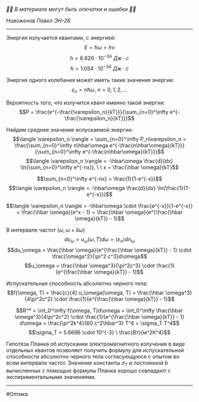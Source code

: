 *🚨🚨 В материале могут быть опечатки и ошибки 🚨🚨*

*Новоженов Павел*
*ЭН-26*

---

Энергия излучается квантами, с энергией:
$$E = \hbar \omega = h\nu$$
$$h = 6.626 \cdot 10^{-34} \ Дж\cdot с$$
$$\hbar = 1.054 \cdot 10^{-34} \ Дж\cdot с$$

Энергия одного колебания может иметь такие значения энергии:
$$\varepsilon_n = n\hbar \omega, \ n=0,1,2,\dots$$

Вероятность того, что излучится квант именно такой энергии:
$$P = \frac{e^{-\frac{\varepsilon_n}{kT}}}{\sum_{n=0}^\infty e^{-\frac{\varepsilon_n}{kT}}}$$

Найдем среднее значение испускаемой энергии:
$$\langle \varepsilon_n \rangle = \sum_{n=0}^\infty P_n\varepsilon_n = \frac{\sum_{n=0}^\infty n\hbar\omega e^{-\frac{n\hbar\omega}{kT}}}{\sum_{n=0}^\infty e^{-\frac{n\hbar\omega}{kT}}}$$
$$\langle \varepsilon_n \rangle = -\hbar\omega \frac{d}{dx} \ln(\sum_{n=0}^\infty e^{-nx}), \ \ x = \frac{\hbar \omega}{kT}$$

$$\sum_{n=0}^\infty e^{-nx} = \frac{1}{1-e^{-x}}$$
$$\langle \varepsilon_n \rangle = -\hbar\omega \frac{d}{dx} \ln(\frac{1}{1-e^{-x}})$$

$$\langle \varepsilon_n \rangle = -\hbar\omega \cdot \frac{e^{-x}}{1-e^{-x}} = \frac{\hbar \omega}{e^x - 1} = \frac{\hbar \omega}{e^{\frac{\hbar \omega}{kT}} - 1}$$

В интервале частот $(\omega, \omega+\delta \omega)$
$$du_\omega = u_\omega(\omega, T) d\omega = \langle \varepsilon_n \rangle dn_\omega$$
$$du_\omega = \frac{\hbar \omega}{e^{\frac{\hbar \omega}{kT}} - 1} \cdot \frac{\omega^2}{\pi^2 c^3}d\omega$$
$$u_\omega = \frac{\hbar \omega^3}{\pi^2c^3} \cdot \frac{1}{e^{\frac{\hbar \omega}{kT}} - 1}$$

Испускательная способность абсолютно черного тела:
$$f(\omega, T) = \frac{c}{4} u_\omega(\omega, T) = \frac{\hbar \omega^3}{4\pi^2c^2} \cdot \frac{1}{e^{\frac{\hbar \omega}{kT}} - 1}$$

$$R^* = \int_0^\infty f(\omega, T)d\omega = \int_0^\infty \frac{\hbar \omega^3}{4\pi^2c^2} \cdot \frac{1}{e^{\frac{\hbar \omega}{kT}} - 1} d\omega = \frac{\pi^2k^4}{60 c^2\hbar^3} T^4 = \sigma_T T^4$$
$$\sigma_T = 5.6696 \cdot 10^{-3} \ \frac{Вт}{м^2К^4}$$ 

Гипотеза Планка об испускании электромагнитного излучения в виде отдельных квантов позволяет получить формулу для испускательной способности абсолютно черного тела согласующуюся с опытом во всем интервале частот. Значение константы $\sigma_T$ и постоянной $b$ вычисленных с помощью формулы Планка хорошо совпадают с экспериментальными значениями.

---

#Оптика 
